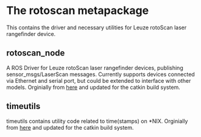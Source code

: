 # The rotoscan metapackage
This contains the driver and necessary utilities for Leuze rotoScan laser rangefinder device.

## rotoscan_node

A ROS Driver for Leuze rotoScan laser rangefinder devices, publishing sensor_msgs/LaserScan messages. Currently supports devices connected via Ethernet and serial port, but could be extended to interface with other models.
Orginially from [here](https://svn-agbkb.informatik.uni-bremen.de/dfki-sks-ros-pkg/trunk/dfki_sks_laser_drivers/rotoscan_node) and updated for the catkin build system.

## timeutils

timeutils contains utility code related to time(stamps) on *NIX.
Orginially from [here](https://svn-agbkb.informatik.uni-bremen.de/dfki-sks-ros-pkg/trunk/dfki_sks_laser_drivers/) and updated for the catkin build system.
